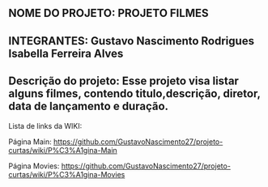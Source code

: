 NOME DO PROJETO:
PROJETO FILMES
--------------------------------
INTEGRANTES:
Gustavo Nascimento Rodrigues 
Isabella Ferreira Alves
--------------------------------
Descrição do projeto:
Esse projeto visa listar alguns filmes, contendo titulo,descrição, diretor, data de lançamento e duração.  
-------------------------------------------------
Lista de links da WIKI:

Página Main: https://github.com/GustavoNascimento27/projeto-curtas/wiki/P%C3%A1gina-Main

Página Movies: https://github.com/GustavoNascimento27/projeto-curtas/wiki/P%C3%A1gina-Movies

